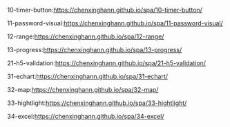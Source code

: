10-timer-button:https://chenxinghann.github.io/spa/10-timer-button/

11-password-visual:https://chenxinghann.github.io/spa/11-password-visual/

12-range:https://chenxinghann.github.io/spa/12-range/

13-progress:https://chenxinghann.github.io/spa/13-progress/

21-h5-validation:https://chenxinghann.github.io/spa/21-h5-validation/

31-echart:https://chenxinghann.github.io/spa/31-echart/

32-map:https://chenxinghann.github.io/spa/32-map/

33-hightlight:https://chenxinghann.github.io/spa/33-hightlight/

34-excel:https://chenxinghann.github.io/spa/34-excel/
